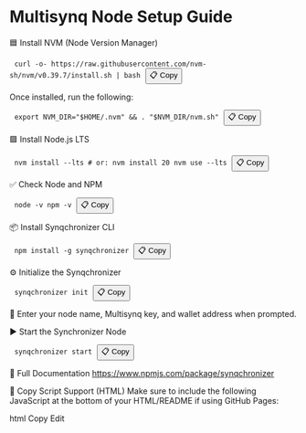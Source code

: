 # Multisynq Node Setup Guide



🟦 Install NVM (Node Version Manager)
<pre> <code id="code1">curl -o- https://raw.githubusercontent.com/nvm-sh/nvm/v0.39.7/install.sh | bash</code> <button onclick="copy('code1')">📋 Copy</button> </pre>
Once installed, run the following:

<pre> <code id="code2">export NVM_DIR="$HOME/.nvm" && . "$NVM_DIR/nvm.sh"</code> <button onclick="copy('code2')">📋 Copy</button> </pre>
🟩 Install Node.js LTS
<pre> <code id="code3">nvm install --lts # or: nvm install 20 nvm use --lts</code> <button onclick="copy('code3')">📋 Copy</button> </pre>
✅ Check Node and NPM
<pre> <code id="code4">node -v npm -v</code> <button onclick="copy('code4')">📋 Copy</button> </pre>
📦 Install Synqchronizer CLI
<pre> <code id="code5">npm install -g synqchronizer</code> <button onclick="copy('code5')">📋 Copy</button> </pre>
⚙️ Initialize the Synqchronizer
<pre> <code id="code6">synqchronizer init</code> <button onclick="copy('code6')">📋 Copy</button> </pre>
📝 Enter your node name, Multisynq key, and wallet address when prompted.

▶️ Start the Synchronizer Node
<pre> <code id="code7">synqchronizer start</code> <button onclick="copy('code7')">📋 Copy</button> </pre>
📖 Full Documentation
https://www.npmjs.com/package/synqchronizer

📜 Copy Script Support (HTML)
Make sure to include the following JavaScript at the bottom of your HTML/README if using GitHub Pages:

html
Copy
Edit
<script>
  function copy(id) {
    const text = document.getElementById(id).innerText;
    navigator.clipboard.writeText(text);
    alert("Copied to clipboard!");
  }
</script>



